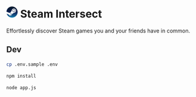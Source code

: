 # <img src="assets/steam-logo.png" alt="drawing" height="30"/> Steam Intersect

Effortlessly discover Steam games you and your friends have in common.

## Dev

```sh
cp .env.sample .env
```

```sh
npm install
```

```sh
node app.js
```
